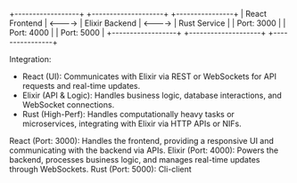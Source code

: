 +------------------+        +--------------------+        +----------------+
|   React Frontend | <----> |   Elixir Backend   | <----> |   Rust Service |
| Port: 3000       |        | Port: 4000         |        | Port: 5000     |
+------------------+        +--------------------+        +----------------+

Integration:
- React (UI): Communicates with Elixir via REST or WebSockets for API requests and real-time updates.
- Elixir (API & Logic): Handles business logic, database interactions, and WebSocket connections.
- Rust (High-Perf): Handles computationally heavy tasks or microservices, integrating with Elixir via HTTP APIs or NIFs.



React (Port: 3000): Handles the frontend, providing a responsive UI and communicating with the backend via APIs.
Elixir (Port: 4000): Powers the backend, processes business logic, and manages real-time updates through WebSockets.
Rust (Port: 5000): Cli-client 

